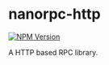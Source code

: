 # nanorpc-http

[![NPM Version](https://img.shields.io/npm/v/nanorpc-http)](https://www.npmjs.com/package/nanorpc-http)

A HTTP based RPC library.
